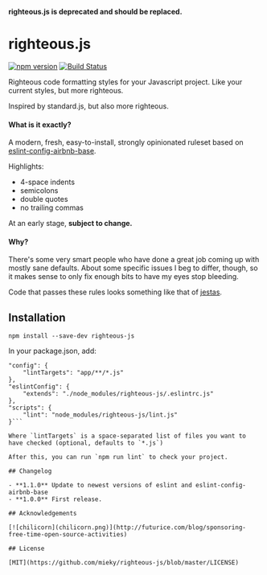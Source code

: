 **righteous.js is deprecated and should be replaced.**

# righteous.js

[![npm version](https://badge.fury.io/js/righteous-js.svg)](http://badge.fury.io/js/righteous-js) [![Build Status](https://travis-ci.org/mieky/righteous-js.svg?branch=master)](https://travis-ci.org/mieky/righteous-js)

Righteous code formatting styles for your Javascript project. Like your current styles, but more righteous.

Inspired by standard.js, but also more righteous.

#### What is it exactly?

A modern, fresh, easy-to-install, strongly opinionated ruleset based on [eslint-config-airbnb-base](https://github.com/airbnb/javascript/tree/master/packages/eslint-config-airbnb-base).

Highlights:
- 4-space indents
- semicolons
- double quotes
- no trailing commas

At an early stage, **subject to change.**

#### Why?

There's some very smart people who have done a great job coming up with mostly sane defaults. About some specific issues I beg to differ, though, so it makes sense to only fix enough bits to have my eyes stop bleeding.

Code that passes these rules looks something like that of [jestas](https://github.com/mieky/jestas).

## Installation

`npm install --save-dev righteous-js`

In your package.json, add:

```
"config": {
    "lintTargets": "app/**/*.js"
},
"eslintConfig": {
    "extends": "./node_modules/righteous-js/.eslintrc.js"
},
"scripts": {
    "lint": "node_modules/righteous-js/lint.js"
}```

Where `lintTargets` is a space-separated list of files you want to have checked (optional, defaults to `*.js`)

After this, you can run `npm run lint` to check your project.

## Changelog

- **1.1.0** Update to newest versions of eslint and eslint-config-airbnb-base
- **1.0.0** First release.

## Acknowledgements

[![chilicorn](chilicorn.png)](http://futurice.com/blog/sponsoring-free-time-open-source-activities)

## License

[MIT](https://github.com/mieky/righteous-js/blob/master/LICENSE)
